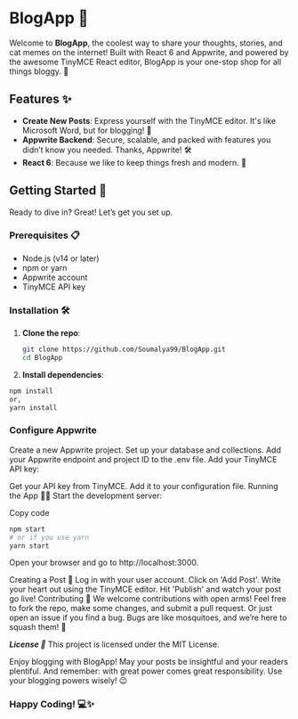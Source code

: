 # BlogApp 🚀

Welcome to **BlogApp**, the coolest way to share your thoughts, stories, and cat memes on the internet! Built with React 6 and Appwrite, and powered by the awesome TinyMCE React editor, BlogApp is your one-stop shop for all things bloggy. 🎉

## Features ✨

- **Create New Posts**: Express yourself with the TinyMCE editor. It's like Microsoft Word, but for blogging! 📝
- **Appwrite Backend**: Secure, scalable, and packed with features you didn’t know you needed. Thanks, Appwrite! 🛠️
- **React 6**: Because we like to keep things fresh and modern. 🍃

## Getting Started 🚀

Ready to dive in? Great! Let’s get you set up.

### Prerequisites 📋

- Node.js (v14 or later)
- npm or yarn
- Appwrite account
- TinyMCE API key

### Installation 🛠️

1. **Clone the repo**:
   ```sh
   git clone https://github.com/Soumalya99/BlogApp.git
   cd BlogApp


2. **Install dependencies**:

```sh
npm install
or,
yarn install
```

### Configure Appwrite

Create a new Appwrite project.
Set up your database and collections.
Add your Appwrite endpoint and project ID to the .env file.
Add your TinyMCE API key:

Get your API key from TinyMCE.
Add it to your configuration file.
Running the App 🏃‍♂️
Start the development server:

Copy code
```sh
npm start
# or if you use yarn
yarn start
```
Open your browser and go to http://localhost:3000.

Creating a Post 📝
Log in with your user account.
Click on 'Add Post'.
Write your heart out using the TinyMCE editor.
Hit 'Publish' and watch your post go live!
Contributing 🤝
We welcome contributions with open arms! Feel free to fork the repo, make some changes, and submit a pull request. Or just open an issue if you find a bug. Bugs are like mosquitoes, and we’re here to squash them! 🐛

***License 📜***
This project is licensed under the MIT License.

Enjoy blogging with BlogApp! May your posts be insightful and your readers plentiful. And remember: with great power comes great responsibility. Use your blogging powers wisely! 😉

### Happy Coding! 💻✨
